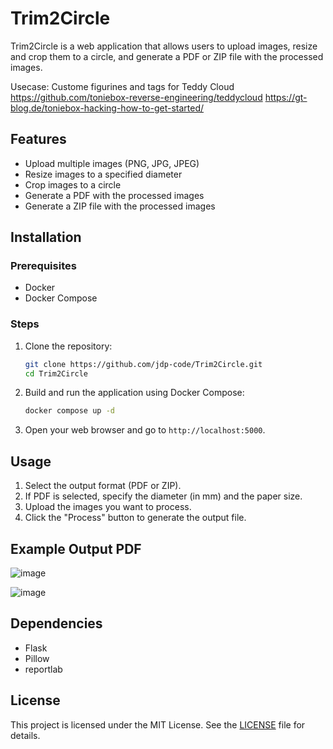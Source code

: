 # Trim2Circle

Trim2Circle is a web application that allows users to upload images, resize and crop them to a circle, and generate a PDF or ZIP file with the processed images.

Usecase: Custome figurines and tags for Teddy Cloud
https://github.com/toniebox-reverse-engineering/teddycloud
https://gt-blog.de/toniebox-hacking-how-to-get-started/

## Features

- Upload multiple images (PNG, JPG, JPEG)
- Resize images to a specified diameter
- Crop images to a circle
- Generate a PDF with the processed images
- Generate a ZIP file with the processed images

## Installation

### Prerequisites

- Docker
- Docker Compose

### Steps

1. Clone the repository:

    ```sh
    git clone https://github.com/jdp-code/Trim2Circle.git
    cd Trim2Circle
    ```

2. Build and run the application using Docker Compose:

    ```sh
    docker compose up -d
    ```

3. Open your web browser and go to `http://localhost:5000`.

## Usage

1. Select the output format (PDF or ZIP).
2. If PDF is selected, specify the diameter (in mm) and the paper size.
3. Upload the images you want to process.
4. Click the "Process" button to generate the output file.

## Example Output PDF
![image](https://github.com/user-attachments/assets/76447906-c8c0-443b-a392-6238ead95970)

![image](https://github.com/user-attachments/assets/2f7c7840-0b33-4b70-bdcd-8fbce054c381)


## Dependencies

- Flask
- Pillow
- reportlab

## License

This project is licensed under the MIT License. See the [LICENSE](LICENSE) file for details.
